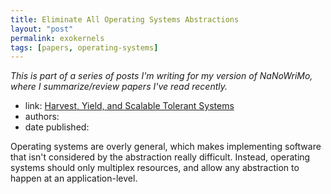 ```yaml
---
title: Eliminate All Operating Systems Abstractions
layout: "post"
permalink: exokernels
tags: [papers, operating-systems]
---
```


*This is part of a series of posts I'm writing for my version of NaNoWriMo, where I summarize/review papers I've read recently.*

- link: [Harvest, Yield, and Scalable Tolerant Systems](http://citeseerx.ist.psu.edu/viewdoc/download?doi=10.1.1.24.3690&rep=rep1&type=pdf)
- authors:
- date published:

Operating systems are overly general, which makes implementing software that isn't considered by the abstraction really difficult. Instead, operating systems should only multiplex resources, and allow any abstraction to happen at an application-level.
